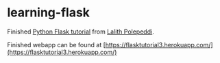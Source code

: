 # learning-flask
Finished [Python Flask tutorial](https://github.com/lpolepeddi/learning-flask) from [Lalith Polepeddi](https://github.com/lpolepeddi).

Finished webapp can be found at [https://flasktutorial3.herokuapp.com/](https://flasktutorial3.herokuapp.com/)